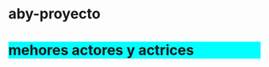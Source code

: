 # aby-proyecto
<!DOCTYPE html>
<html lang="es">
<head>
    <meta charset="UTF-8">
    <meta http-equiv="X-UA-Compatible" content="IE=edge">
    <meta name="viewport" content="width=device-width, initial-scale=1.0">
    <title>actores y actrices</title>
</head>
<body>
    <h1 style="background-color: aqua ;"> mehores actores y actrices </h1>
    
</body>
</html>
